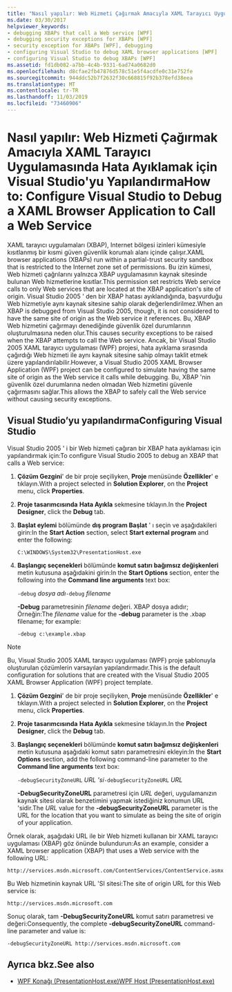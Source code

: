 ```yaml
---
title: "Nasıl yapılır: Web Hizmeti Çağırmak Amacıyla XAML Tarayıcı Uygulamasında Hata Ayıklamak için Visual Studio'yu Yapılandırma"
ms.date: 03/30/2017
helpviewer_keywords:
- debugging XBAPs that call a Web service [WPF]
- debugging security exceptions for XBAPs [WPF]
- security exception for XBAPs [WPF], debugging
- configuring Visual Studio to debug XAML browser applications [WPF]
- configuring Visual Studio to debug XBAPs [WPF]
ms.assetid: fd1db082-a7bb-4c4b-9331-6ad74a0682d0
ms.openlocfilehash: d8cfae2fb47876d578c51e5f4acdfe0c31e752fe
ms.sourcegitcommit: 944ddc52b7f2632f30c668815f92b378efd38eea
ms.translationtype: MT
ms.contentlocale: tr-TR
ms.lasthandoff: 11/03/2019
ms.locfileid: "73460906"
---
```

# <a name="how-to-configure-visual-studio-to-debug-a-xaml-browser-application-to-call-a-web-service"></a><span data-ttu-id="80ba4-102">Nasıl yapılır: Web Hizmeti Çağırmak Amacıyla XAML Tarayıcı Uygulamasında Hata Ayıklamak için Visual Studio'yu Yapılandırma</span><span class="sxs-lookup"><span data-stu-id="80ba4-102">How to: Configure Visual Studio to Debug a XAML Browser Application to Call a Web Service</span></span>
<span data-ttu-id="80ba4-103">XAML tarayıcı uygulamaları (XBAP), Internet bölgesi izinleri kümesiyle kısıtlanmış bir kısmi güven güvenlik korumalı alanı içinde çalışır.</span><span class="sxs-lookup"><span data-stu-id="80ba4-103">XAML browser applications (XBAPs) run within a partial-trust security sandbox that is restricted to the Internet zone set of permissions.</span></span> <span data-ttu-id="80ba4-104">Bu izin kümesi, Web hizmeti çağrılarını yalnızca XBAP uygulamasının kaynak sitesinde bulunan Web hizmetlerine kısıtlar.</span><span class="sxs-lookup"><span data-stu-id="80ba4-104">This permission set restricts Web service calls to only Web services that are located at the XBAP application's site of origin.</span></span> <span data-ttu-id="80ba4-105">Visual Studio 2005 ' den bir XBAP hatası ayıklandığında, başvurduğu Web hizmetiyle aynı kaynak sitesine sahip olarak değerlendirilmez.</span><span class="sxs-lookup"><span data-stu-id="80ba4-105">When an XBAP is debugged from Visual Studio 2005, though, it is not considered to have the same site of origin as the Web service it references.</span></span> <span data-ttu-id="80ba4-106">Bu, XBAP Web hizmetini çağırmayı denediğinde güvenlik özel durumlarının oluşturulmasına neden olur.</span><span class="sxs-lookup"><span data-stu-id="80ba4-106">This causes security exceptions to be raised when the XBAP attempts to call the Web service.</span></span> <span data-ttu-id="80ba4-107">Ancak, bir Visual Studio 2005 XAML tarayıcı uygulaması (WPF) projesi, hata ayıklama sırasında çağırdığı Web hizmeti ile aynı kaynak sitesine sahip olmayı taklit etmek üzere yapılandırılabilir.</span><span class="sxs-lookup"><span data-stu-id="80ba4-107">However, a Visual Studio 2005 XAML Browser Application (WPF) project can be configured to simulate having the same site of origin as the Web service it calls while debugging.</span></span> <span data-ttu-id="80ba4-108">Bu, XBAP 'nin güvenlik özel durumlarına neden olmadan Web hizmetini güvenle çağırmasını sağlar.</span><span class="sxs-lookup"><span data-stu-id="80ba4-108">This allows the XBAP to safely call the Web service without causing security exceptions.</span></span>

## <a name="configuring-visual-studio"></a><span data-ttu-id="80ba4-109">Visual Studio’yu yapılandırma</span><span class="sxs-lookup"><span data-stu-id="80ba4-109">Configuring Visual Studio</span></span>
 <span data-ttu-id="80ba4-110">Visual Studio 2005 ' i bir Web hizmeti çağıran bir XBAP hata ayıklaması için yapılandırmak için:</span><span class="sxs-lookup"><span data-stu-id="80ba4-110">To configure Visual Studio 2005 to debug an XBAP that calls a Web service:</span></span>

1. <span data-ttu-id="80ba4-111">**Çözüm Gezgini**' de bir proje seçiliyken, **Proje** menüsünde **Özellikler**' e tıklayın.</span><span class="sxs-lookup"><span data-stu-id="80ba4-111">With a project selected in **Solution Explorer**, on the **Project** menu, click **Properties**.</span></span>

2. <span data-ttu-id="80ba4-112">**Proje tasarımcısında** **Hata Ayıkla** sekmesine tıklayın.</span><span class="sxs-lookup"><span data-stu-id="80ba4-112">In the **Project Designer**, click the **Debug** tab.</span></span>

3. <span data-ttu-id="80ba4-113">**Başlat eylemi** bölümünde **dış program Başlat** ' ı seçin ve aşağıdakileri girin:</span><span class="sxs-lookup"><span data-stu-id="80ba4-113">In the **Start Action** section, select **Start external program** and enter the following:</span></span>

     `C:\WINDOWS\System32\PresentationHost.exe`

4. <span data-ttu-id="80ba4-114">**Başlangıç seçenekleri** bölümünde **komut satırı bağımsız değişkenleri** metin kutusuna aşağıdakini girin:</span><span class="sxs-lookup"><span data-stu-id="80ba4-114">In the **Start Options** section, enter the following into the **Command line arguments** text box:</span></span>

     <span data-ttu-id="80ba4-115">`-debug`  *dosya adı*</span><span class="sxs-lookup"><span data-stu-id="80ba4-115">`-debug`  *filename*</span></span>

     <span data-ttu-id="80ba4-116">**-Debug** parametresinin *filename* değeri. XBAP dosya adıdır; Örneğin:</span><span class="sxs-lookup"><span data-stu-id="80ba4-116">The *filename* value for the **-debug** parameter is the .xbap filename; for example:</span></span>

     `-debug c:\example.xbap`

> [!NOTE]
> <span data-ttu-id="80ba4-117">Bu, Visual Studio 2005 XAML tarayıcı uygulaması (WPF) proje şablonuyla oluşturulan çözümlerin varsayılan yapılandırmadır.</span><span class="sxs-lookup"><span data-stu-id="80ba4-117">This is the default configuration for solutions that are created with the Visual Studio 2005 XAML Browser Application (WPF) project template.</span></span>

1. <span data-ttu-id="80ba4-118">**Çözüm Gezgini**' de bir proje seçiliyken, **Proje** menüsünde **Özellikler**' e tıklayın.</span><span class="sxs-lookup"><span data-stu-id="80ba4-118">With a project selected in **Solution Explorer**, on the **Project** menu, click **Properties**.</span></span>

2. <span data-ttu-id="80ba4-119">**Proje tasarımcısında** **Hata Ayıkla** sekmesine tıklayın.</span><span class="sxs-lookup"><span data-stu-id="80ba4-119">In the **Project Designer**, click the **Debug** tab.</span></span>

3. <span data-ttu-id="80ba4-120">**Başlangıç seçenekleri** bölümünde **komut satırı bağımsız değişkenleri** metin kutusuna aşağıdaki komut satırı parametresini ekleyin:</span><span class="sxs-lookup"><span data-stu-id="80ba4-120">In the **Start Options** section, add the following command-line parameter to the **Command line arguments** text box:</span></span>

     <span data-ttu-id="80ba4-121">`-debugSecurityZoneURL`  *URL 'si*</span><span class="sxs-lookup"><span data-stu-id="80ba4-121">`-debugSecurityZoneURL`  *URL*</span></span>

     <span data-ttu-id="80ba4-122">**-DebugSecurityZoneURL** parametresi için *URL* değeri, uygulamanızın kaynak sitesi olarak benzetimini yapmak istediğiniz konumun URL 'sidir.</span><span class="sxs-lookup"><span data-stu-id="80ba4-122">The *URL* value for the **-debugSecurityZoneURL** parameter is the URL for the location that you want to simulate as being the site of origin of your application.</span></span>

 <span data-ttu-id="80ba4-123">Örnek olarak, aşağıdaki URL ile bir Web hizmeti kullanan bir XAML tarayıcı uygulaması (XBAP) göz önünde bulundurun:</span><span class="sxs-lookup"><span data-stu-id="80ba4-123">As an example, consider a XAML browser application (XBAP) that uses a Web service with the following URL:</span></span>

 `http://services.msdn.microsoft.com/ContentServices/ContentService.asmx`

 <span data-ttu-id="80ba4-124">Bu Web hizmetinin kaynak URL 'SI sitesi:</span><span class="sxs-lookup"><span data-stu-id="80ba4-124">The site of origin URL for this Web service is:</span></span>

 `http://services.msdn.microsoft.com`

 <span data-ttu-id="80ba4-125">Sonuç olarak, tam **-DebugSecurityZoneURL** komut satırı parametresi ve değeri:</span><span class="sxs-lookup"><span data-stu-id="80ba4-125">Consequently, the complete **-debugSecurityZoneURL** command-line parameter and value is:</span></span>

 `-debugSecurityZoneURL http://services.msdn.microsoft.com`

## <a name="see-also"></a><span data-ttu-id="80ba4-126">Ayrıca bkz.</span><span class="sxs-lookup"><span data-stu-id="80ba4-126">See also</span></span>

- [<span data-ttu-id="80ba4-127">WPF Konağı (PresentationHost.exe)</span><span class="sxs-lookup"><span data-stu-id="80ba4-127">WPF Host (PresentationHost.exe)</span></span>](wpf-host-presentationhost-exe.md)
